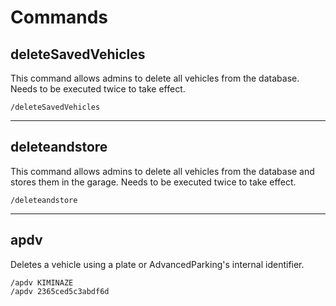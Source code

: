 
# Commands

## deleteSavedVehicles

This command allows admins to delete all vehicles from the database. Needs to be executed twice to take effect.

```
/deleteSavedVehicles
```



***

## deleteandstore

This command allows admins to delete all vehicles from the database and stores them in the garage. Needs to be executed twice to take effect.

```
/deleteandstore
```



***

## apdv

Deletes a vehicle using a plate or AdvancedParking's internal identifier.

```
/apdv KIMINAZE
/apdv 2365ced5c3abdf6d
```
